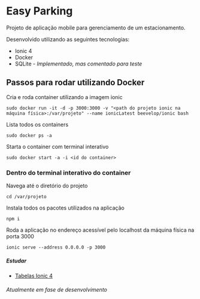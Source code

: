 # Easy Parking

Projeto de aplicação mobile para gerenciamento de um estacionamento.

Desenvolvido utilizando as seguintes tecnologias:
- Ionic 4
- Docker
- SQLite - *Implementado, mas comentado para teste*

## Passos para rodar utilizando Docker 

Cria e roda container utilizando a imagem ionic 
```
sudo docker run -it -d -p 3000:3000 -v "<path do projeto ionic na máquina física>:/var/projeto" --name ionicLatest beevelop/ionic bash
 ```
 
 Lista todos os containers
 ```
 sudo docker ps -a
 ```
 
 Starta o container com terminal interativo
 ```
 sudo docker start -a -i <id do container>
 ```
 ### Dentro do terminal interativo do container
  
 Navega até o diretório do projeto
 ```
 cd /var/projeto
 ```
 
 Instala todos os pacotes utilizados na aplicação
 ```
 npm i
 ```
 
 Roda a aplicação no endereço acessível pelo localhost da máquina física na porta 3000
 ```
 ionic serve --address 0.0.0.0 -p 3000
 ```

##### Estudar
* [Tabelas Ionic 4](https://www.youtube.com/watch?v=_ym7bKfsMSs)

###### Atualmente em fase de desenvolvimento

